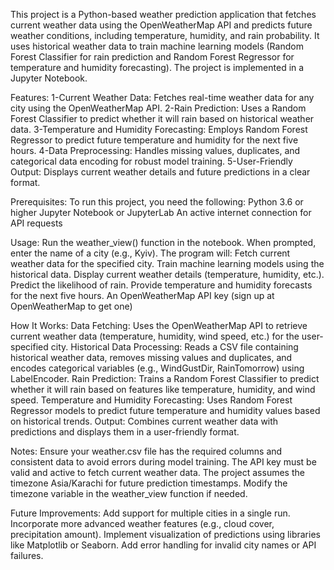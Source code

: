 This project is a Python-based weather prediction application that fetches current weather data using the OpenWeatherMap API and predicts future weather conditions, including temperature, humidity, and rain probability. It uses historical weather data to train machine learning models (Random Forest Classifier for rain prediction and Random Forest Regressor for temperature and humidity forecasting). The project is implemented in a Jupyter Notebook.

Features:
1-Current Weather Data: Fetches real-time weather data for any city using the OpenWeatherMap API.
2-Rain Prediction: Uses a Random Forest Classifier to predict whether it will rain based on historical weather data.
3-Temperature and Humidity Forecasting: Employs Random Forest Regressor to predict future temperature and humidity for the next five hours.
4-Data Preprocessing: Handles missing values, duplicates, and categorical data encoding for robust model training.
5-User-Friendly Output: Displays current weather details and future predictions in a clear format.

Prerequisites:
To run this project, you need the following:
Python 3.6 or higher
Jupyter Notebook or JupyterLab
An active internet connection for API requests


Usage:
Run the weather_view() function in the notebook.
When prompted, enter the name of a city (e.g., Kyiv).
The program will:
Fetch current weather data for the specified city.
Train machine learning models using the historical data.
Display current weather details (temperature, humidity, etc.).
Predict the likelihood of rain.
Provide temperature and humidity forecasts for the next five hours.
An OpenWeatherMap API key (sign up at OpenWeatherMap to get one)

How It Works:
Data Fetching: Uses the OpenWeatherMap API to retrieve current weather data (temperature, humidity, wind speed, etc.) for the user-specified city.
Historical Data Processing: Reads a CSV file containing historical weather data, removes missing values and duplicates, and encodes categorical variables (e.g., WindGustDir, RainTomorrow) using LabelEncoder.
Rain Prediction: Trains a Random Forest Classifier to predict whether it will rain based on features like temperature, humidity, and wind speed.
Temperature and Humidity Forecasting: Uses Random Forest Regressor models to predict future temperature and humidity values based on historical trends.
Output: Combines current weather data with predictions and displays them in a user-friendly format.

Notes:
Ensure your weather.csv file has the required columns and consistent data to avoid errors during model training.
The API key must be valid and active to fetch current weather data.
The project assumes the timezone Asia/Karachi for future prediction timestamps. Modify the timezone variable in the weather_view function if needed.

Future Improvements:
Add support for multiple cities in a single run.
Incorporate more advanced weather features (e.g., cloud cover, precipitation amount).
Implement visualization of predictions using libraries like Matplotlib or Seaborn.
Add error handling for invalid city names or API failures.

